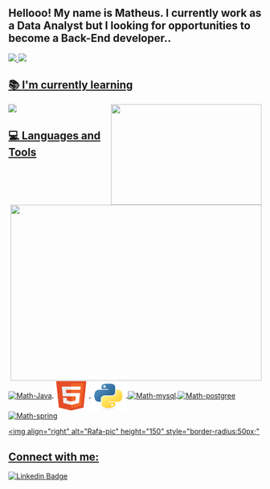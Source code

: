 
## Hellooo! My name is Matheus. I currently work as a Data Analyst but I looking for opportunities to become a Back-End developer..

<div align="left">
  <a href="https://github.com/MatheusBoleli">
  <img height="180em" src="https://github-readme-stats.vercel.app/api?username=MatheusBoleli&show_icons=true&theme=aura&include_all_commits=true&count_private=true"/>
  <img height="180em" src="https://github-readme-stats.vercel.app/api/top-langs/?username=MatheusBoleli&layout=compact&langs_count=7&theme=aura"/>
</div>



## :books: I'm currently learning

<img align="right" src="https://c.tenor.com/2MfphFNNUdkAAAAC/study.gif" height="200px" width="300px"/>
<img height="180em" src="https://cdn.jsdelivr.net/gh/devicons/devicon/icons/spring/spring-original-wordmark.svg" />
<br>

## :computer: Languages and Tools

<img align="right" src="https://raw.githubusercontent.com/MicaelliMedeiros/micaellimedeiros/master/image/computer-illustration.png" height="350" width="500px"/>

<div style="display: inline_block"><br>
  <img align="center" alt="Math-Java" height="60" width="70" src="https://cdn.jsdelivr.net/gh/devicons/devicon/icons/java/java-original-wordmark.svg">
  <img align="center" alt="Math-HTML" height="60" width="70" src="https://raw.githubusercontent.com/devicons/devicon/master/icons/html5/html5-original.svg">
  <img align="center" alt="Math-Python" height="60" width="70" src="https://raw.githubusercontent.com/devicons/devicon/master/icons/python/python-original.svg">
  <img align="center" alt="Math-mysql" height="60" width="70" src="https://cdn.jsdelivr.net/gh/devicons/devicon/icons/mysql/mysql-original-wordmark.svg">
  <img align="center" alt="Math-postgree" height="60" width="70" src="https://cdn.jsdelivr.net/gh/devicons/devicon/icons/postgresql/postgresql-original.svg" />
  <img align="center" alt="Math-spring" height="60" width="70" src="https://cdn.jsdelivr.net/gh/devicons/devicon/icons/spring/spring-original-wordmark.svg" />

  <img align="right" alt="Rafa-pic" height="150" style="border-radius:50px;" 
</div>

## Connect with me:

[![Linkedin Badge](https://img.shields.io/badge/LinkedIn-0077B5?style=for-the-badge&logo=linkedin&logoColor=white)](https://www.linkedin.com/in/matheus-rocha-de-deus-boleli-8b7624200)

